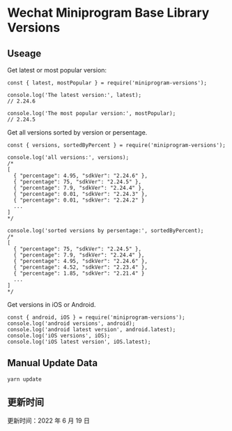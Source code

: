 
# Wechat Miniprogram Base Library Versions

## Useage

Get latest or most popular version:

```;
const { latest, mostPopular } = require('miniprogram-versions');

console.log('The latest version:', latest);
// 2.24.6

console.log('The most popular version:', mostPopular);
// 2.24.5

```

Get all versions sorted by version or persentage.

```
const { versions, sortedByPercent } = require('miniprogram-versions');

console.log('all versions:', versions);
/*
[
  { "percentage": 4.95, "sdkVer": "2.24.6" },
  { "percentage": 75, "sdkVer": "2.24.5" },
  { "percentage": 7.9, "sdkVer": "2.24.4" },
  { "percentage": 0.01, "sdkVer": "2.24.3" },
  { "percentage": 0.01, "sdkVer": "2.24.2" }
  ...
]
*/

console.log('sorted versions by persentage:', sortedByPercent);
/*
[
  { "percentage": 75, "sdkVer": "2.24.5" },
  { "percentage": 7.9, "sdkVer": "2.24.4" },
  { "percentage": 4.95, "sdkVer": "2.24.6" },
  { "percentage": 4.52, "sdkVer": "2.23.4" },
  { "percentage": 1.85, "sdkVer": "2.21.4" }
  ...
]
*/
```

Get versions in iOS or Android.

```
const { android, iOS } = require('miniprogram-versions');
console.log('android versions', android);
console.log('android latest version', android.latest);
console.log('iOS versions', iOS);
console.log('iOS latest version', iOS.latest);
```

## Manual Update Data

```
yarn update
```

## 更新时间

更新时间：2022 年 6 月 19 日
